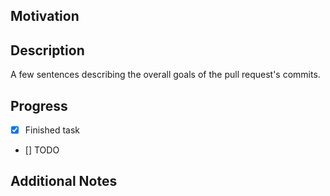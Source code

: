 ## Motivation

## Description
A few sentences describing the overall goals of the pull request's commits.

## Progress

- [x] Finished task
- [] TODO

## Additional Notes

